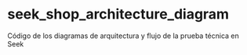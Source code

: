 # seek_shop_architecture_diagram
Código de los diagramas de arquitectura y flujo de la prueba técnica en Seek
